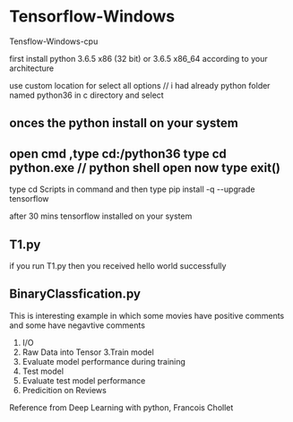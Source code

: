 # Tensorflow-Windows
Tensflow-Windows-cpu


first install python 3.6.5 x86 (32 bit) or 3.6.5 x86_64 according to your architecture

use custom location for select all options 
// i had already python folder named python36 in c directory and select

onces the python install on your system 
-------------------------------------------------------------------------
open cmd ,type cd:/python36 
type cd python.exe 
// python shell open 
now type exit()
---------------------------------------------------------------------------
type cd Scripts in command and then type pip install -q --upgrade tensorflow


after 30 mins tensorflow installed on your system

T1.py
------------
if you run T1.py then you received hello world successfully

BinaryClassfication.py
-----------------------------
This is interesting example in which some movies have positive comments and some have negavtive comments 
1. I/O
2. Raw Data into Tensor
3.Train model
4. Evaluate model performance during training
5. Test model
6. Evaluate test model performance 
7. Predicition on Reviews

Reference from Deep Learning with python, Francois Chollet
